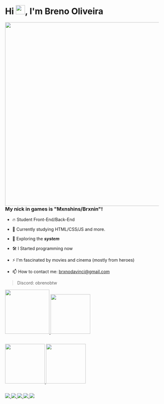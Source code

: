 
<h1 align="left">Hi <img src="https://raw.githubusercontent.com/kaueMarques/kaueMarques/master/hi.gif" height="30px">, I'm Breno Oliveira</h1>

</div>
<img align="right" height="603em" src="https://i.pinimg.com/originals/a2/e0/f3/a2e0f31030cd20e520883d0cc12f48f0.gif"/>
</div>

### My nick in games is "Mxnshins/Brxnin"!

- 🔥 Student Front-End/Back-End

- 🔭 Currently studying HTML/CSS/JS and more.

- 👾 Exploring the ***system***

- 🛠️ I Started programming now

- ⚡ I'm fascinated by movies and cinema (mostly from heroes)

- 📫 How to contact me: brxnodavinci@gmail.com

> Discord: obrenobtw

</div>
  <a href="https://github.com/brxnodavinci">
  <img height="145em" src="https://github-readme-stats.vercel.app/api?username=brxnodavinci&show_icons=true&theme=radical&include_all_comits=true&count_private=true"/>
  <img height="130em" src="https://github-readme-stats.vercel.app/api/top-langs/?username=brxnodavinci&layout=compact&theme=radical"/>
</div>

##

<div>
  <a href="https://github.com/brxnodavinci">
  <img height="130em" src="https://github-readme-stats.vercel.app/api/pin/?username=brxnodavinci&repo=nlw-esports-explorer&show_icons=true&theme=radical&include_all_comits=true&count_private=true"/>
  <img height="130em" src="https://github-readme-stats.vercel.app/api/pin/?username=brxnodavinci&repo=myteacher&show_icons=true&theme=radical&include_all_comits=true&count_private=true"/>
</div>

##

<div style="display: inline_block">
  <a href="mailto:brxnodavinci@gmail.com" target="_blank"><img src="https://img.shields.io/badge/Gmail-D14836?style=for-the-badge&logo=gmail&logoColor=white"/>
  <a href="https://www.linkedin.com/in/brxnodavinci" target="_blank"><img src="https://img.shields.io/badge/LinkedIn-0077B5?style=for-the-badge&logo=linkedin&logoColor=dark"/>
 <a href="https://twitter.com/brxnodavinci" target="_blank"><img src="https://img.shields.io/badge/Twitter-1DA1F2?style=for-the-badge&logo=twitter&logoColor=white"/>
  <a href="https://www.youtube.com/channel/UCYTueGTar0BDGKEYCyu0SCA" target="_blank"><img src="https://img.shields.io/badge/YouTube-%23FF0000.svg?style=for-the-badge&logo=YouTube&logoColor=dark"/>
  <a href="https://dev.to/brxnodavinci" target="_blank"><img src="https://img.shields.io/badge/dev.to-0A0A0A?style=for-the-badge&logo=devdotto&logoColor=dark"/>
</div>
